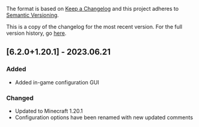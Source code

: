 The format is based on [Keep a Changelog](http://keepachangelog.com/en/1.0.0/) and this project adheres to [Semantic Versioning](http://semver.org/spec/v2.0.0.html).

This is a copy of the changelog for the most recent version. For the full version history, go [here](https://github.com/illusivesoulworks/colytra/blob/1.20.x/CHANGELOG.md).

## [6.2.0+1.20.1] - 2023.06.21
### Added
- Added in-game configuration GUI
### Changed
- Updated to Minecraft 1.20.1
- Configuration options have been renamed with new updated comments
